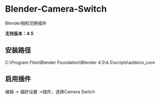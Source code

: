 # Blender-Camera-Switch

Blender相机切换插件

**支持版本：4.5**



## 安装路径

C:\Program Files\Blender Foundation\Blender 4.5\4.5\scripts\addons_core



## 启用插件

编辑 -> 偏好设置 ->插件，选择Camera Switch

